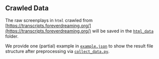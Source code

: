 ## Crawled Data

The raw screenplays in `html` crawled from [https://transcripts.foreverdreaming.org/](https://transcripts.foreverdreaming.org/) will be saved in the [`html_data`](./html_data/) folder.

We provide one (partial) example in [`example.json`](example.json) to show the result file structure after preprocessing via [`collect_data.py`](../collect_data.py).
